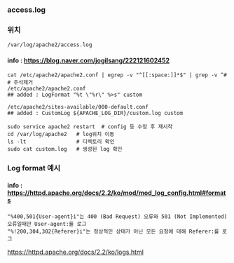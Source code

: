 

### access.log

### 위치
```
/var/log/apache2/access.log
```

#### info : https://blog.naver.com/jogilsang/222121602452
```shell
cat /etc/apache2/apache2.conf | egrep -v "^[[:space:]]*$" | grep -v ^#   # 주석제거
/etc/apache2/apache2.conf
## added : LogFormat "%t \"%r\" %>s" custom

/etc/apache2/sites-available/000-default.conf
## added : CustomLog ${APACHE_LOG_DIR}/custom.log custom     

sudo service apache2 restart  # config 등 수정 후 재시작
cd /var/log/apache2   # log위치 이동
ls -lt                # 디렉토리 확인
sudo cat custom.log   # 생성된 log 확인
```

### Log format 예시
#### info : https://httpd.apache.org/docs/2.2/ko/mod/mod_log_config.html#formats
```
"%400,501{User-agent}i"는 400 (Bad Request) 오류와 501 (Not Implemented) 오류일때만 User-agent:를 로그
"%!200,304,302{Referer}i"는 정상적인 상태가 아닌 모든 요청에 대해 Referer:를 로그
```

https://httpd.apache.org/docs/2.2/ko/logs.html
